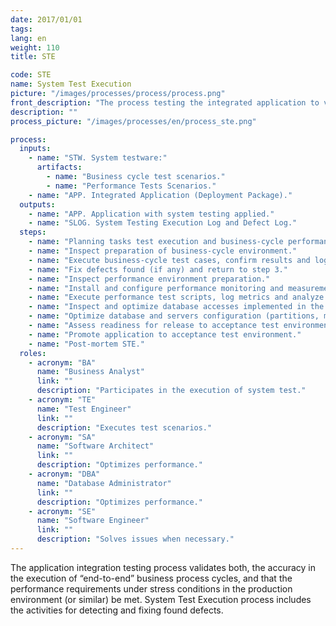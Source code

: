 ```yaml
---
date: 2017/01/01
tags:
lang: en
weight: 110
title: STE

code: STE
name: System Test Execution
picture: "/images/processes/process/process.png"
front_description: "The process testing the integrated application to validate the accurate execution of “end-to-end” business process cycles, and the satisfaction of the performance requirements in the production environment (or similar) under stress conditions. System Test Execution process includes the activities for detecting and fixing found defects."
description: ""
process_picture: "/images/processes/en/process_ste.png"

process:
  inputs:
    - name: "STW. System testware:"
      artifacts:
        - name: "Business cycle test scenarios."
        - name: "Performance Tests Scenarios."    
    - name: "APP. Integrated Application (Deployment Package)."
  outputs:
    - name: "APP. Application with system testing applied."
    - name: "SLOG. System Testing Execution Log and Defect Log."
  steps:
    - name: "Planning tasks test execution and business-cycle performance"
    - name: "Inspect preparation of business-cycle environment."
    - name: "Execute business-cycle test cases, confirm results and log defects. Test cases have considered the validation of the input data and the extent of data security."
    - name: "Fix defects found (if any) and return to step 3."
    - name: "Inspect performance environment preparation."
    - name: "Install and configure performance monitoring and measurements tools."
    - name: "Execute performance test scripts, log metrics and analyze results. Test cases have considered the validation of the input data and the extent of data security."
    - name: "Inspect and optimize database accesses implemented in the application (queries and SQL statements) [only if required]."
    - name: "Optimize database and servers configuration (partitions, memory, processing threads, connection pool, etc.) [only if required]."
    - name: "Assess readiness for release to acceptance test environment."
    - name: "Promote application to acceptance test environment."
    - name: "Post-mortem STE."
  roles:
    - acronym: "BA"
      name: "Business Analyst"
      link: ""
      description: "Participates in the execution of system test."  
    - acronym: "TE"
      name: "Test Engineer"
      link: ""
      description: "Executes test scenarios."  
    - acronym: "SA"
      name: "Software Architect"
      link: ""
      description: "Optimizes performance."  
    - acronym: "DBA"
      name: "Database Administrator"
      link: ""
      description: "Optimizes performance."  
    - acronym: "SE"
      name: "Software Engineer"
      link: ""
      description: "Solves issues when necessary."  
---
```

The application integration testing process validates both, the accuracy in the execution of “end-to-end” business process cycles, and that the performance requirements under stress conditions in the production environment (or similar) be met.
System Test Execution process includes the activities for detecting and fixing found defects.
